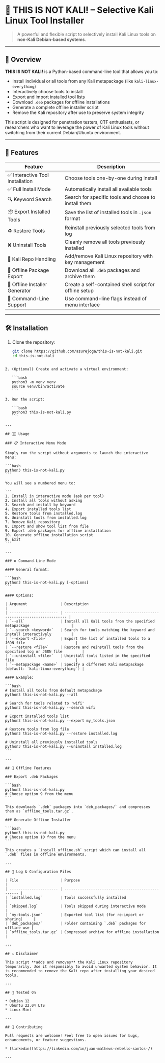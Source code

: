 # 🎯 THIS IS NOT KALI! – Selective Kali Linux Tool Installer

> A powerful and flexible script to selectively install Kali Linux tools on **non-Kali Debian-based systems**.

---

## 🧭 Overview

**THIS IS NOT KALI!** is a Python-based command-line tool that allows you to:
- Install individual or all tools from any Kali metapackage (like `kali-linux-everything`)
- Interactively choose tools to install
- Export and import installed tool lists
- Download `.deb` packages for offline installations
- Generate a complete offline installer script
- Remove the Kali repository after use to preserve system integrity

This script is designed for penetration testers, CTF enthusiasts, or researchers who want to leverage the power of Kali Linux tools without switching from their current Debian/Ubuntu environment.

---

## 🚀 Features

| Feature | Description |
|--------|-------------|
| ✅ Interactive Tool Installation | Choose tools one-by-one during install |
| ✅ Full Install Mode | Automatically install all available tools |
| 🔍 Keyword Search | Search for specific tools and choose to install them |
| 📦 Export Installed Tools | Save the list of installed tools in `.json` format |
| ♻ Restore Tools | Reinstall previously selected tools from log |
| ❌ Uninstall Tools | Cleanly remove all tools previously installed |
| 🧪 Kali Repo Handling | Add/remove Kali Linux repository with key management |
| 💾 Offline Package Export | Download all `.deb` packages and archive them |
| 📜 Offline Installer Generator | Create a self-contained shell script for offline setup |
| 🧠 Command-Line Support | Use command-line flags instead of menu interface |

---

## 🛠 Installation

1. Clone the repository:
   ```bash
   git clone https://github.com/azurejoga/this-is-not-kali.git
   cd this-is-not-kali
````

2. (Optional) Create and activate a virtual environment:

   ```bash
   python3 -m venv venv
   source venv/bin/activate
   ```

3. Run the script:

   ```bash
   python3 this-is-not-kali.py
   ```

---

## 🧑‍💻 Usage

### 📋 Interactive Menu Mode

Simply run the script without arguments to launch the interactive menu:

```bash
python3 this-is-not-kali.py
```

You will see a numbered menu to:

```
1. Install in interactive mode (ask per tool)
2. Install all tools without asking
3. Search and install by keyword
4. Export installed tools list
5. Restore tools from installed.log
6. Uninstall tools from installed.log
7. Remove Kali repository
8. Import and show tool list from file
9. Export .deb packages for offline installation
10. Generate offline installation script
0. Exit
```

---

### ⚙ Command-Line Mode

#### General format:

```bash
python3 this-is-not-kali.py [-options]
```

#### Options:

| Argument               | Description                                                             |
| ---------------------- | ----------------------------------------------------------------------- |
| `--all`                | Install all Kali tools from the specified metapackage                   |
| `--search <keyword>`   | Search for tools matching the keyword and install interactively         |
| `--export <file>`      | Export the list of installed tools to a JSON file                       |
| `--restore <file>`     | Restore and reinstall tools from the specified log or JSON file         |
| `--uninstall <file>`   | Uninstall tools listed in the specified file                            |
| `--metapackage <name>` | Specify a different Kali metapackage (default: `kali-linux-everything`) |

#### Example:

```bash
# Install all tools from default metapackage
python3 this-is-not-kali.py --all

# Search for tools related to 'wifi'
python3 this-is-not-kali.py --search wifi

# Export installed tools list
python3 this-is-not-kali.py --export my_tools.json

# Restore tools from log file
python3 this-is-not-kali.py --restore installed.log

# Uninstall all previously installed tools
python3 this-is-not-kali.py --uninstall installed.log
```

---

## 📡 Offline Features

### Export .deb Packages

```bash
python3 this-is-not-kali.py
# Choose option 9 from the menu
```

This downloads `.deb` packages into `deb_packages/` and compresses them as `offline_tools.tar.gz`.

### Generate Offline Installer

```bash
python3 this-is-not-kali.py
# Choose option 10 from the menu
```

This creates a `install_offline.sh` script which can install all `.deb` files in offline environments.

---

## 📁 Log & Configuration Files

| File                   | Purpose                                           |
| ---------------------- | ------------------------------------------------- |
| `installed.log`        | Tools successfully installed                      |
| `skipped.log`          | Tools skipped during interactive mode             |
| `my-tools.json`        | Exported tool list (for re-import or sharing)     |
| `deb_packages/`        | Folder containing `.deb` packages for offline use |
| `offline_tools.tar.gz` | Compressed archive for offline installation       |

---

## ⚠ Disclaimer

This script **adds and removes** the Kali Linux repository temporarily. Use it responsibly to avoid unwanted system behavior. It is recommended to remove the Kali repo after installing your desired tools.

---

## 🧪 Tested On

* Debian 12
* Ubuntu 22.04 LTS
* Linux Mint

---

## 🤝 Contributing

Pull requests are welcome! Feel free to open issues for bugs, enhancements, or feature suggestions.

* [linkedin](https://linkedin.com/in/juan-mathews-rebello-santos-/)

---

